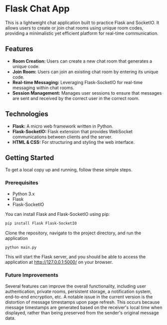# Flask Chat App

This is a lightweight chat application built to practice Flask and SocketIO.
It allows users to create or join chat rooms using unique room codes, providing a minimalistic yet efficient platform for real-time communication.

## Features

- **Room Creation:** Users can create a new chat room that generates a unique code.
- **Join Room:** Users can join an existing chat room by entering its unique code.
- **Real-time Messaging:** Leveraging Flask-SocketIO for real-time messaging within chat rooms.
- **Session Management:** Manages user sessions to ensure that messages are sent and received by the correct user in the correct room.

## Technologies

- **Flask:** A micro web framework written in Python.
- **Flask-SocketIO:** Flask extension that provides WebSocket communications between clients and the server.
- **HTML & CSS:** For structuring and styling the web interface.

## Getting Started

To get a local copy up and running, follow these simple steps.

### Prerequisites

- Python 3.x
- Flask
- Flask-SocketIO

You can install Flask and Flask-SocketIO using pip:

```sh
pip install Flask Flask-SocketIO
```

Clone the repository, navigate to the project directory, and run the application

```sh
python main.py
```

This will start the Flask server, and you should be able to access the application at http://127.0.0.1:5000/ on your browser.

### Future Improvements


Several features can improve the overall functionality, including user authentication, private rooms, persistent storage, a notification system, end-to-end
encryption, etc. A notable issue in the current version is the distortion of message timestamps upon page refresh. This occurs because message timestamps are
generated based on the receiver's local time when displayed, rather than being preserved from the sender's original message data.